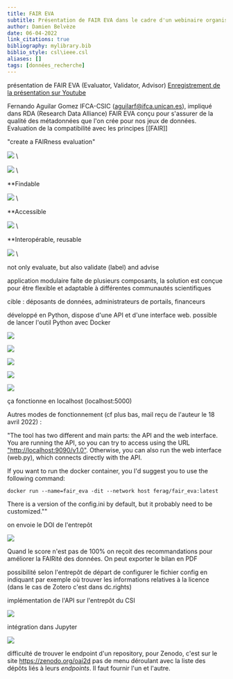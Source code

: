 ```yaml
---
title: FAIR EVA
subtitle: Présentation de FAIR EVA dans le cadre d'un webinaire organisé par EOCS-SYnergie
author: Damien Belvèze
date: 06-04-2022
link_citations: true
bibliography: mylibrary.bib
biblio_style: csl\ieee.csl
aliases: []
tags: [données_recherche]
---
```


présentation de FAIR EVA (Evaluator, Validator, Advisor)
[Enregistrement de la présentation sur Youtube](https://youtu.be/YhSPUYbqIdo)

Fernando Aguilar Gomez IFCA-CSIC (aguilarf@ifca.unican.es), impliqué dans RDA (Research Data Alliance)
FAIR EVA conçu pour s'assurer de la qualité des métadonnées que l'on crée pour nos jeux de données. Evaluation de la compatibilité avec les principes [[FAIR]]

"create a FAIRness evaluation"

![](images/CSIC1.png) \

![](images/CSIC2.png) \

**Findable

![](images/CSIC3.png) \

**Accessible

![](images/CSIC4.png) \

**Interopérable, reusable

![](images/CSIC5.png) \

not only evaluate, but also validate (label) and advise

application modulaire faite de plusieurs composants, la solution est conçue pour être flexible et adaptable à différentes communautés scientifiques

cible : déposants de données, administrateurs de portails, financeurs

développé en Python, dispose d'une API et d'une interface web.
possible de lancer l'outil Python avec Docker

![](images/CSIC6.PNG)

![](images/CSIC7.PNG)

![](images/CSIC8.PNG)

![](images/CSIC9.PNG)

![](images/CSIC10.PNG)

ça fonctionne en localhost (localhost:5000)

Autres modes de fonctionnement (cf plus bas, mail reçu de l'auteur le 18 avril 2022) : 

"The tool has two different and main parts: the API and the web interface. You are running the API, so you can try to access using the URL ["http://localhost:9090/v1.0"](http://localhost:9090/v1.0). Otherwise, you can also run the web interface (web.py), which connects directly with the API.

If you want to run the docker container, you I'd suggest you to use the following command:

````shell
docker run --name=fair_eva -dit --network host ferag/fair_eva:latest
````

There is a version of the config.ini by default, but it probably need to be customized.""


on envoie le DOI de l'entrepôt

![](images/CSIC11.PNG)

Quand le score n'est pas de 100% on reçoit des recommandations pour améliorer la FAIRité des données. 
On peut exporter le bilan en PDF

possibilité selon l'entrepôt de départ de configurer le fichier config en indiquant par exemple où trouver les informations relatives à la licence (dans le cas de Zotero c'est dans dc.rights)

implémentation de l'API sur l'entrepôt du CSI

![](images/CSIC12.PNG)

intégration dans Jupyter

![](images/CSIC13.PNG)

difficulté de trouver le endpoint d'un repository, pour Zenodo, c'est sur le site https://zenodo.org/oai2d
pas de menu déroulant avec la liste des dépôts liés à leurs _endpoints_. Il faut fournir l'un et l'autre. 